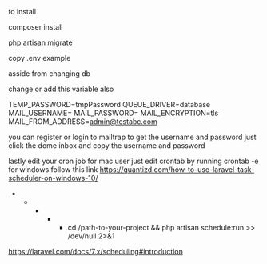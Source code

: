 to install

composer install

php artisan migrate

copy .env example

asside from changing db

change or add this variable also

TEMP_PASSWORD=tmpPassword
QUEUE_DRIVER=database
MAIL_USERNAME=
MAIL_PASSWORD=
MAIL_ENCRYPTION=tls
MAIL_FROM_ADDRESS=admin@testabc.com

you can register or login to mailtrap to get the username and password
just click the dome inbox and copy the username and password

lastly edit your cron job
for mac user just edit crontab by running crontab -e
for windows follow this link https://quantizd.com/how-to-use-laravel-task-scheduler-on-windows-10/

* * * * * cd /path-to-your-project && php artisan schedule:run >> /dev/null 2>&1

https://laravel.com/docs/7.x/scheduling#introduction